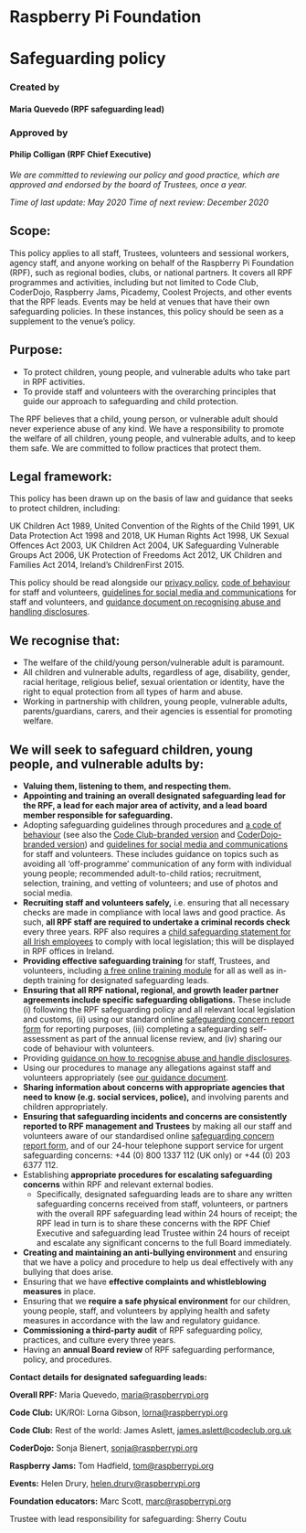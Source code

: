 # Raspberry Pi Foundation
# Safeguarding policy
### Created by 
#### Maria Quevedo (RPF safeguarding lead)
### Approved by
#### Philip Colligan (RPF Chief Executive)

*We are committed to reviewing our policy and good practice, which are approved and endorsed by the board of Trustees, once a year.*

*Time of last update: May 2020*
*Time of next review: December 2020*

## Scope:

This policy applies to all staff, Trustees, volunteers and sessional workers, agency staff, and anyone working on behalf of the Raspberry Pi Foundation (RPF), such as regional bodies, clubs, or national partners. It covers all RPF programmes and activities, including but not limited to Code Club, CoderDojo, Raspberry Jams, Picademy, Coolest Projects, and other events that the RPF leads. Events may be held at venues that have their own safeguarding policies. In these instances, this policy should be seen as a supplement to the venue’s policy.

## Purpose:

- To protect children, young people, and vulnerable adults who take part in RPF activities.
- To provide staff and volunteers with the overarching principles that guide our approach to safeguarding and child protection.

The RPF believes that a child, young person, or vulnerable adult should never experience abuse of any kind. We have a responsibility to promote the welfare of all children, young people, and vulnerable adults, and to keep them safe. We are committed to follow practices that protect them.

## Legal framework:

This policy has been drawn up on the basis of law and guidance that seeks to protect children, including:

UK Children Act 1989, United Convention of the Rights of the Child 1991, UK Data Protection Act 1998 and 2018, UK Human Rights Act 1998, UK Sexual Offences Act 2003, UK Children Act 2004, UK Safeguarding Vulnerable Groups Act 2006, UK Protection of Freedoms Act 2012, UK Children and Families Act 2014, Ireland’s ChildrenFirst 2015.

This policy should be read alongside our [privacy policy](https://www.raspberrypi.org/privacy), [code of behaviour](https://www.raspberrypi.org/app/uploads/2018/12/Raspberry_Pi_Foundation-safeguarding-code_of_behaviour.pdf) for staff and volunteers, [guidelines for social media and communications](https://www.raspberrypi.org/app/uploads/2018/12/Raspberry_Pi_Foundation-safeguarding-social_media_and_communication_guidelines.pdf) for staff and volunteers, and [guidance document on recognising abuse and handling disclosures](https://www.raspberrypi.org/app/uploads/2019/01/Rasperry-Pi-Foundation-safeguarding-guidance.pdf).

## We recognise that:
- The welfare of the child/young person/vulnerable adult is paramount.
- All children and vulnerable adults, regardless of age, disability, gender, racial heritage, religious belief, sexual orientation or identity, have the right to equal protection from all types of harm and abuse.
- Working in partnership with children, young people, vulnerable adults, parents/guardians, carers, and their agencies is essential for promoting welfare.

## We will seek to safeguard children, young people, and vulnerable adults by:
- **Valuing them, listening to them, and respecting them.**
- **Appointing and training an overall designated safeguarding lead for the RPF,  a lead for each major area of activity, and a lead board member responsible for safeguarding.**
- Adopting safeguarding guidelines through procedures and [a code of behaviour](https://www.raspberrypi.org/app/uploads/2018/12/Raspberry_Pi_Foundation-safeguarding-code_of_behaviour.pdf) (see also the [Code Club-branded version](https://s3-eu-west-1.amazonaws.com/downloads.codeclub.org.uk/CodeClubSafeguardingBehaviourGuide.pdf) and [CoderDojo-branded version](https://help.coderdojo.com/hc/en-us/articles/115004165663-Code-of-Behaviour-volunteers)) and [guidelines for social media and communications](https://www.raspberrypi.org/app/uploads/2018/12/Raspberry_Pi_Foundation-safeguarding-social_media_and_communication_guidelines.pdf) for staff and volunteers. These includes guidance on topics such as avoiding all ‘off-programme’ communication of any form with individual young people; recommended adult-to-child ratios; recruitment, selection, training, and vetting of volunteers; and use of photos and social media.
- **Recruiting staff and volunteers safely,** i.e. ensuring that all necessary checks are made in compliance with local laws and good practice. As such, **all RPF staff are required to undertake a criminal records check** every three years. RPF also requires a [child safeguarding statement for all Irish employees](https://urldefense.proofpoint.com/v2/url?u=https-3A__www.tusla.ie_children-2Dfirst_organisations_what-2Dis-2Da-2Dchild-2Dsafeguarding-2Dstatement_&d=DwMFaQ&c=DpyQ_ftY536pf7wCBQXXU58xADDRY77THQzJu1OmzOo&r=f2N0aLGNSAmNHeTS3LR4VAlgz1yYjN6iEeDhYR2xUqg&m=jk1UJH5mjTOqPPxznCUbsx9FyTUyqUlT69ll2K2jLPI&s=SgPYyhciIm5jdiMT7uD5IOF1X7-dC_37Q_IXNYtRGwg&e=) to comply with local legislation; this will be displayed in RPF offices in Ireland.
- **Providing effective safeguarding training** for staff, Trustees, and volunteers, including [a free online training module](https://raspberrypifoundation.learnupon.com/users/sign_in?next=%2Fdashboard) for all as well as in-depth training for designated safeguarding leads.
- **Ensuring that all RPF national, regional, and growth leader partner agreements include specific safeguarding obligations.** These include (i) following the RPF safeguarding policy and all relevant local legislation and customs, (ii) using our standard online [safeguarding concern report form](https://forms.raspberrypi.org/safeguarding/) for reporting purposes, (iii) completing a safeguarding self-assessment as part of the annual license review, and (iv) sharing our code of behaviour with volunteers.
- Providing [guidance on how to recognise abuse and handle disclosures](https://www.raspberrypi.org/app/uploads/2019/01/Rasperry-Pi-Foundation-safeguarding-guidance.pdf).
- Using our procedures to manage any allegations against staff and volunteers appropriately (see [our guidance document](https://www.raspberrypi.org/app/uploads/2019/01/Rasperry-Pi-Foundation-safeguarding-guidance.pdf).
- **Sharing information about concerns with appropriate agencies that need to know (e.g. social services, police),** and involving parents and children appropriately.
- **Ensuring that safeguarding incidents and concerns are consistently reported to RPF management and Trustees** by making all our staff and volunteers aware of our standardised online [safeguarding concern report form](https://forms.raspberrypi.org/safeguarding/), and of our 24-hour telephone support service for urgent safeguarding concerns: +44 (0) 800 1337 112 (UK only) or +44 (0) 203 6377 112.
-  Establishing **appropriate procedures for escalating safeguarding concerns** within RPF and relevant external bodies.
   -  Specifically, designated safeguarding leads are to share any written safeguarding concerns received from staff, volunteers, or partners with the overall RPF safeguarding lead within 24 hours of receipt; the RPF lead in turn is to share these concerns with the RPF Chief Executive and safeguarding lead Trustee within 24 hours of receipt and escalate any significant concerns to the full Board immediately.
- **Creating and maintaining an anti-bullying environment** and ensuring that we have a policy and procedure to help us deal effectively with any bullying that does arise.
- Ensuring that we have **effective complaints and whistleblowing measures** in place.
- Ensuring that we **require a safe physical environment** for our children, young people, staff, and volunteers by applying health and safety measures in accordance with the law and regulatory guidance.
- **Commissioning a third-party audit** of RPF safeguarding policy, practices, and culture every three years.
- Having  an **annual Board review** of RPF safeguarding performance, policy, and procedures.

**Contact details for designated safeguarding leads:** 

**Overall RPF:** Maria Quevedo, maria@raspberrypi.org

**Code Club:**  UK/ROI: Lorna Gibson, lorna@raspberrypi.org 

**Code Club:**  Rest of the world: James Aslett, james.aslett@codeclub.org.uk

**CoderDojo:** Sonja Bienert, sonja@raspberrypi.org

**Raspberry Jams:** Tom Hadfield, tom@raspberrypi.org

**Events:** Helen Drury, helen.drury@raspberrypi.org

**Foundation educators:** Marc Scott, marc@raspberrypi.org

Trustee with lead responsibility for safeguarding: Sherry Coutu
